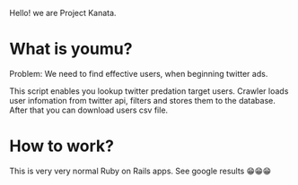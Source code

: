 Hello! we are Project Kanata.

# What is youmu?

Problem: We need to find effective users, when beginning twitter ads.

This script enables you lookup twitter predation target users. Crawler loads user infomation from twitter api, filters and stores them to the database. After that you can download users csv file.

# How to work?

This is very very normal Ruby on Rails apps. See google results 😁😁😁
